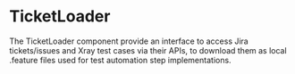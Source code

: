# TicketLoader

The TicketLoader component provide an interface to access Jira tickets/issues and Xray test cases via their APIs, to download them as local .feature files used for test automation step implementations.
